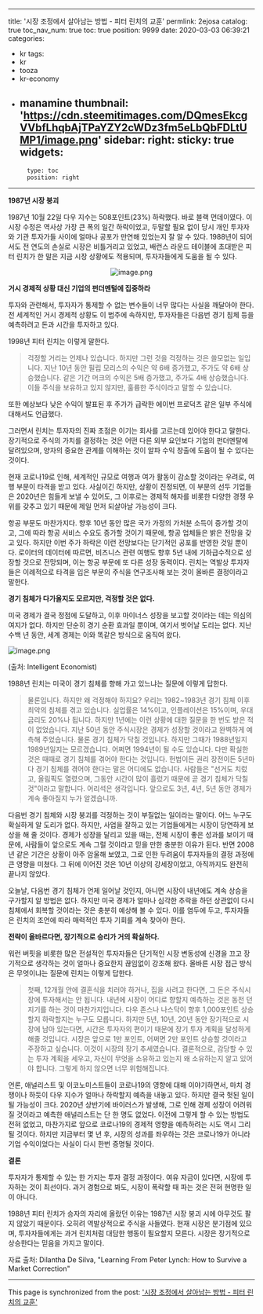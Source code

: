 
---
title: '시장 조정에서 살아남는 방법 - 피터 린치의 교훈'
permlink: 2ejosa
catalog: true
toc_nav_num: true
toc: true
position: 9999
date: 2020-03-03 06:39:21
categories:
- kr
tags:
- kr
- tooza
- kr-economy
- manamine
thumbnail: 'https://cdn.steemitimages.com/DQmesEkcgVVbfLhqbAjTPaYZY2cWDz3fm5eLbQbFDLtUMP1/image.png'
sidebar:
    right:
        sticky: true
widgets:
    -
        type: toc
        position: right
---


**1987년 시장 붕괴**


1987년 10월 22일 다우 지수는 508포인트(23%) 하락했다. 바로 블랙 먼데이였다. 이 시장 수정은 역사상 가장 큰 폭의 일간 하락이었고, 두말할 필요 없이 당시 개인 투자자와 기관 투자가들 사이에 얼마나 공포가 만연해 있었는지 잘 알 수 있다. 1988년이 되어서도 전 연도의 손실로 시장은 비틀거리고 있었고, 배런스 라운드 테이블에 초대받은 피터 린치가 한 말은 지금 시장 상황에도 적용되며, 투자자들에게 도움을 될 수 있다.

<center>

![image.png](https://cdn.steemitimages.com/DQmesEkcgVVbfLhqbAjTPaYZY2cWDz3fm5eLbQbFDLtUMP1/image.png)

</center>


**거시 경제적 상황 대신 기업의 펀더멘털에 집중하라**


투자와 관련해서, 투자자가 통제할 수 없는 변수들이 너무 많다는 사실을 깨달아야 한다. 전 세계적인 거시 경제적 상황도 이 범주에 속하지만, 투자자들은 다음번 경기 침체 등을 예측하려고 돈과 시간을 투자하고 있다.


1998년 피터 린치는 이렇게 말한다.


>걱정할 거리는 언제나 있습니다. 하지만 그런 것을 걱정하는 것은 쓸모없는 일입니다. 지난 10년 동안 필립 모리스의 수익은 약 6배 증가했고, 주가도 약 6배 상승했습니다. 같은 기간 머크의 수익은 5배 증가했고, 주가도 4배 상승했습니다. 이들 주식을 보유하고 있지 않지만, 훌륭한 주식이라고 말할 수 있습니다.


또한 예상보다 낮은 수익이 발표된 후 주가가 급락한 에이번 프로덕츠 같은 일부 주식에 대해서도 언급했다.


그러면서 린치는 투자자의 진짜 초점은 이기는 회사를 고르는데 있어야 한다고 말한다. 장기적으로 주식의 가치를 결정하는 것은 어떤 다른 외부 요인보다 기업의 펀더멘탈에 달려있으며, 양자의 중요한 관계를 이해하는 것이 알파 수익 창출에 도움이 될 수 있다는 것이다.


현재 코로나19로 인해, 세계적인 규모로 여행과 여가 활동이 감소할 것이라는 우려로, 여행 부문이 타격을 받고 있다. 사실이긴 하지만, 상황이 진정되면, 이 부문의 선두 기업들은 2020년은 힘들게 보낼 수 있어도, 그 이후로는 경제적 해자를 비롯한 다양한 경쟁 우위를 갖추고 있기 때문에 제일 먼저 되살아날 가능성이 크다.


항공 부문도 마찬가지다. 향후 10년 동안 많은 국가 가정의 가처분 소득이 증가할 것이고, 그에 따라 항공 서비스 수요도 증가할 것이기 때문에, 항공 업체들은 밝은 전망을 갖고 있다. 하지만 이번 주가 하락은 이런 전망보다는 단기적인 공포를 반영한 것일 뿐이다. 로이터의 데이터에 따르면, 비즈니스 관련 여행도 향후 5년 내에 기하급수적으로 성장할 것으로 전망되며, 이는 항공 부문에 또 다른 성장 동력이다. 린치는 역발상 투자자들은 이례적으로 타격을 입은 부문의 주식을 연구조사해 보는 것이 올바른 결정이라고 말한다.


**경기 침체가 다가올지도 모르지만, 걱정할 것은 없다.**


미국 경제가 결국 정점에 도달하고, 이후 마이너스 성장을 보고할 것이라는 데는 의심의 여지가 없다. 하지만 단순히 경기 순환 효과일 뿐이며, 여기서 벗어날 도리는 없다. 지난 수백 년 동안, 세계 경제는 이와 똑같은 방식으로 움직여 왔다.



![image.png](https://cdn.steemitimages.com/DQmSrWMct7j1r6NLz2ZaVYbQzsUgH2wxBAAECA7C8aVNjZQ/image.png)



(출처: Intelligent Economist)


1988년 린치는 미국이 경기 침체를 향해 가고 있느냐는 질문에 이렇게 답한다.


>물론입니다. 하지만 왜 걱정해야 하지요? 우리는 1982~1983년 경기 침체 이후 최악의 침체를 겪고 있습니다. 실업률은 14%이고, 인플레이션은 15%이며, 우대 금리도 20%나 됩니다. 하지만 1년에는 이런 상황에 대한 질문을 한 번도 받은 적이 없었습니다. 지난 50년 동안 주식시장은 경제가 성장할 것이라고 완벽하게 예측해 주었습니다. 물론 경기 침체가 닥칠 것입니다. 하지만 그때가 1988년일지 1989년일지는 모르겠습니다. 어쩌면 1994년이 될 수도 있습니다. 다만 확실한 것은 때때로 경기 침체를 겪어야 한다는 것입니다. 헌법이든 권리 장전이든 5년마다 경기 침체를 겪어야 한다는 말은 어디에도 없습니다. 사람들은 "선거도 치렀고, 올림픽도 열렸으며, 그동안 시간이 많이 흘렀기 때문에 곧 경기 침체가 닥칠 것"이라고 말합니다. 어리석은 생각입니다. 앞으로도 3년, 4년, 5년 동안 경제가 계속 좋아질지 누가 알겠습니까.


다음번 경기 침체와 시장 붕괴를 걱정하는 것이 부질없는 일이라는 말이다. 어느 누구도 확실하게 알 도리가 없다. 하지만, 사업을 잘하고 있는 기업들에게는 시장이 당연하게 보상을 해 줄 것이다. 경제가 성장을 달리고 있을 때는, 전체 시장이 좋은 성과를 보이기 때문에, 사람들이 앞으로도 계속 그럴 것이라고 믿을 만한 충분한 이유가 된다. 반면 2008년 같은 기간은 상황이 아주 암울해 보였고, 그로 인한 두려움이 투자자들의 결정 과정에 큰 영향을 미쳤다. 그 뒤에 이어진 것은 10년 이상의 강세장이었고, 아직까지도 완전히 끝나지 않았다.


오늘날, 다음번 경기 침체가 언제 일어날 것인지, 아니면 시장이 내년에도 계속 상승을 구가할지 알 방법은 없다. 하지만 미국 경제가 얼마나 심각한 추락을 하던 상관없이 다시 침체에서 회복할 것이라는 것은 충분히 예상해 볼 수 있다. 이를 염두에 두고, 투자자들은 린치의 조언에 따라 매력적인 투자 기회를 계속 찾아야 한다.


**전략이 올바르다면, 장기적으로 승리가 거의 확실하다.**


워런 버핏을 비롯한 많은 전설적인 투자자들은 단기적인 시장 변동성에 신경을 끄고 장기적으로 생각하는 것이 얼마나 중요한지 끊임없이 강조해 왔다. 올바른 시장 접근 방식은 무엇이냐는 질문에 린치는 이렇게 답한다.


>첫째, 12개월 안에 결혼식을 치러야 하거나, 집을 사려고 한다면, 그 돈은 주식시장에 투자해서는 안 됩니다. 내년에 시장이 어디로 향할지 예측하는 것은 동전 던지기를 하는 것이 마찬가지입니다. 다우 존스나 나스닥이 향후 1,000포인트 상승할지 하락할지는 누구도 모릅니다. 하지만 5년, 10년, 20년 동안 장기적으로 시장에 남아 있는다면, 시간은 투자자의 편이기 때문에 장기 투자 계획을 달성하게 해줄 것입니다. 시장은 앞으로 1만 포인트, 어쩌면 2만 포인트 상승할 것이라고 주장하고 싶습니다. 이것이 시장의 장기 추세였습니다. 결론적으로, 감당할 수 있는 투자 계획을 세우고, 자신이 무엇을 소유하고 있는지 왜 소유하는지 알고 있어야 합니다. 그렇게 하지 않으면 너무 위험해집니다.


언론, 애널리스트 및 이코노미스트들이 코로나19의 영향에 대해 이야기하면서, 마치 경쟁이나 하듯이 다우 지수가 얼마나 하락할지 예측을 내놓고 있다. 하지만 결국 헛된 일이 될 가능성이 크다. 2020년 상반기에 바이러스가 발생해, 그로 인해 경제 성장이 어려워질 것이라고 예측한 애널리스트는 단 한 명도 없었다. 이전에 그렇게 할 수 있는 방법도 전혀 없었고, 마찬가지로 앞으로 코로나19의 경제적 영향을 예측하려는 시도 역시 그리될 것이다. 하지만 지금부터 몇 년 후, 시장의 성과를 좌우하는 것은 코로나19가 아니라 기업 수익이었다는 사실이 다시 한번 증명될 것이다.


**결론**


투자자가 통제할 수 있는 한 가지는 투자 결정 과정이다. 여유 자금이 있다면, 시장에 투자하는 것이 최선이다. 과거 경험으로 봐도, 시장이 폭락할 때 파는 것은 전혀 현명한 일이 아니다.


1988년 피터 린치가 승자의 자리에 올랐던 이유는 1987년 시장 붕괴 시에 아무것도 팔지 않았기 때문이다. 오히려 역발상적으로 주식을 사들였다. 현재 시장은 분기점에 있으며, 투자자들에게는 과거 린치처럼 대담한 행동이 필요할지 모른다. 시장은 장기적으로 상승한다는 믿음을 가지고 말이다.


자료 출처: Dilantha De Silva, "Learning From Peter Lynch: How to Survive a Market Correction"

- - -

This page is synchronized from the post: ['시장 조정에서 살아남는 방법 - 피터 린치의 교훈'](https://steemit.com/@pius.pius/2ejosa)
